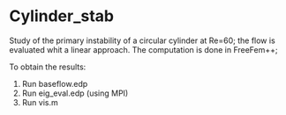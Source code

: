 # Cylinder_stab
Study of the primary instability of a circular cylinder at Re=60; the flow is evaluated whit a linear approach.
The computation is done in FreeFem++;

To obtain the results:
1) Run baseflow.edp
2) Run eig_eval.edp (using MPI)
3) Run vis.m
